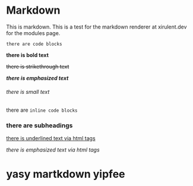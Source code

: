 # Markdown
This is markdown. This is a test for the markdown renderer at xirulent.dev for the modules page.

```
there are code blocks
```

__there is bold text__

~~there is strikethrough text~~

___there is emphasized text___

###### there is small text

there are `inline code blocks`

### there are subheadings

<u>there is underlined text via html tags</u>

<em>there is emphasized text via html tags</em>

# yasy martkdown yipfee